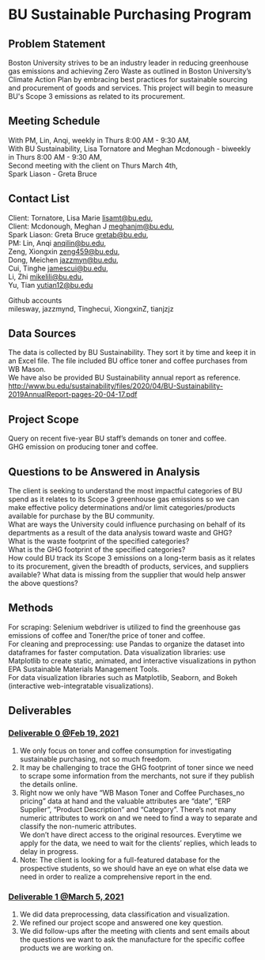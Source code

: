 # BU Sustainable Purchasing Program
## Problem Statement
Boston University strives to be an industry leader in reducing greenhouse gas emissions and achieving Zero Waste as outlined in Boston University’s Climate Action Plan by embracing best practices for sustainable sourcing and procurement of goods and services. This project will begin to measure BU's Scope 3 emissions as related to its procurement. 


## Meeting Schedule

With PM, Lin, Anqi, weekly in Thurs 8:00 AM - 9:30 AM,  
With BU Sustainability, Lisa Tornatore and Meghan Mcdonough - biweekly in Thurs 8:00 AM - 9:30 AM,   
Second meeting with the client on Thurs March 4th,  
Spark Liason - Greta Bruce  

## Contact List

Client: Tornatore, Lisa Marie <lisamt@bu.edu>,  
Client: Mcdonough, Meghan J <meghanjm@bu.edu>,  
Spark Liason: Greta Bruce <gretab@bu.edu>,     
PM: Lin, Anqi <anqilin@bu.edu>,  
Zeng, Xiongxin <zeng459@bu.edu>,  
Dong, Meichen <jazzmyn@bu.edu>,  
Cui, Tinghe <jamescui@bu.edu>,  
Li, Zhi <mikelili@bu.edu>,  
Yu, Tian <yutian12@bu.edu>  

Github accounts  
milesway, jazzmynd, Tinghecui, XiongxinZ, tianjzjz

## Data Sources
The data is collected by BU Sustainability. They sort it by time and keep it in an Excel file. The file included BU office toner and coffee purchases from WB Mason.  
We have also be provided BU Sustainability annual report as reference.  
http://www.bu.edu/sustainability/files/2020/04/BU-Sustainability-2019AnnualReport-pages-20-04-17.pdf  

## Project Scope
Query on recent five-year BU staff’s demands on toner and coffee.  
GHG emission on producing toner and coffee.  


## Questions to be Answered in Analysis
The client is seeking to understand the most impactful categories of BU spend as it relates to its Scope 3 greenhouse gas emissions so we can make effective policy determinations and/or limit categories/products available for purchase by the BU community.  
What are ways the University could influence purchasing on behalf of its departments as a result of the data analysis toward waste and GHG?  
What is the waste footprint of the specified categories?  
What is the GHG footprint of the specified categories?  
How could BU track its Scope 3 emissions on a long-term basis as it relates to its procurement, given the breadth of products, services, and suppliers available? What data is missing from the supplier that would help answer the above questions?  

## Methods
For scraping:  Selenium webdriver is utilized to find the greenhouse gas emissions of coffee and Toner/the price of toner and coffee.   
For cleaning and preprocessing: use Pandas to organize the dataset into dataframes for faster computation. Data visualization libraries: use Matplotlib to create static, animated, and interactive visualizations in python EPA Sustainable Materials Management Tools.  
For data visualization libraries such as Matplotlib, Seaborn, and Bokeh (interactive web-integratable visualizations). 


## Deliverables
### [Deliverable 0 @Feb 19, 2021](https://github.com/milesway/CS506Spring2021Repository/tree/master/SustainablePurchasing/Deliverable%200)
1.  We only focus on toner and coffee consumption for investigating sustainable purchasing, not so much freedom.  
2.  It may be challenging to trace the GHG footprint of toner since we need to scrape some information from the merchants, not sure if they publish the details online.  
3.  Right now we only have “WB Mason Toner and Coffee Purchases_no pricing” data at hand and the valuable attributes are “date”, “ERP Supplier”, “Product Description” and “Category”. There’s not many numeric attributes to work on and we need to find a way to separate and classify the non-numeric attributes.  
We don’t have direct access to the original resources. Everytime we apply for the data, we need to wait for the clients’ replies, which leads to delay in progress. 
4.  Note: The client is looking for a full-featured database for the prospective students, so we should have an eye on what else data we need in order to realize a comprehensive report in the end.

### [Deliverable 1 @March 5, 2021](https://github.com/milesway/CS506Spring2021Repository/tree/master/SustainablePurchasing/Deliverable%201)
1. We did data preprocessing, data classification and visualization.
2. We refined our project scope and answered one key question.
3. We did follow-ups after the meeting with clients and sent emails about the questions we want to ask the manufacture for the specific coffee products we are working on.

